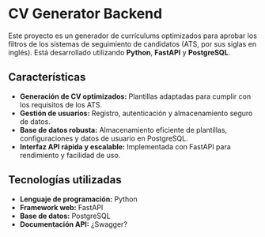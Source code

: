 # CV Generator Backend

Este proyecto es un generador de currículums optimizados para aprobar los filtros de los sistemas de seguimiento de candidatos (ATS, por sus siglas en inglés). Está desarrollado utilizando **Python**, **FastAPI** y **PostgreSQL**.

## Características
- **Generación de CV optimizados:** Plantillas adaptadas para cumplir con los requisitos de los ATS.
- **Gestión de usuarios:** Registro, autenticación y almacenamiento seguro de datos.
- **Base de datos robusta:** Almacenamiento eficiente de plantillas, configuraciones y datos de usuario en PostgreSQL.
- **Interfaz API rápida y escalable:** Implementada con FastAPI para rendimiento y facilidad de uso.

## Tecnologías utilizadas

- **Lenguaje de programación:** Python
- **Framework web:** FastAPI
- **Base de datos:** PostgreSQL
- **Documentación API:** ¿Swagger?
